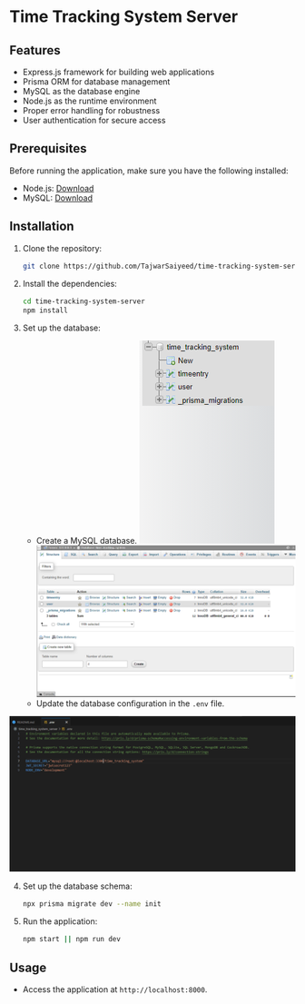# Time Tracking System Server

## Features

- Express.js framework for building web applications
- Prisma ORM for database management
- MySQL as the database engine
- Node.js as the runtime environment
- Proper error handling for robustness
- User authentication for secure access

## Prerequisites

Before running the application, make sure you have the following installed:

- Node.js: [Download](https://nodejs.org)
- MySQL: [Download](https://www.mysql.com/downloads/)

## Installation

1. Clone the repository:

   ```bash
   git clone https://github.com/TajwarSaiyeed/time-tracking-system-server.git
   ```

2. Install the dependencies:

   ```bash
   cd time-tracking-system-server
   npm install
   ```

3. Set up the database:

   - Create a MySQL database.
     ![database image](./db1.png)
     ![database image 2](./db2.png)
   - Update the database configuration in the `.env` file.

![env file image](./env.png)

4. Set up the database schema:

   ```bash
   npx prisma migrate dev --name init
   ```

5. Run the application:

   ```bash
   npm start || npm run dev
   ```

## Usage

- Access the application at `http://localhost:8000`.
